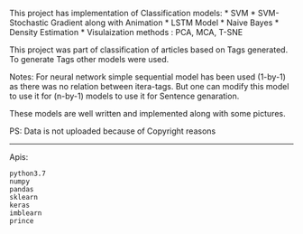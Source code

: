 This project has implementation of Classification models:
	* SVM
	* SVM-Stochastic Gradient along with Animation
	* LSTM Model
	* Naive Bayes
	* Density Estimation
	* Visulaization methods : PCA, MCA, T-SNE


This project was part of classification of articles based on Tags generated. To generate Tags other models were used. 

Notes: For neural network simple sequential model has been used (1-by-1) as there was no relation between itera-tags. But one can modify this model to use it for (n-by-1)
		models to use it for Sentence genaration.

These models are well written and implemented along with some pictures.

PS: Data is not uploaded because of Copyright reasons

****************************************************************************************************
Apis:

    python3.7
    numpy
    pandas
    sklearn
    keras
    imblearn
    prince

